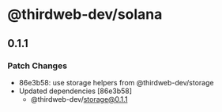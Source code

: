 # @thirdweb-dev/solana

## 0.1.1

### Patch Changes

- 86e3b58: use storage helpers from @thirdweb-dev/storage
- Updated dependencies [86e3b58]
  - @thirdweb-dev/storage@0.1.1
